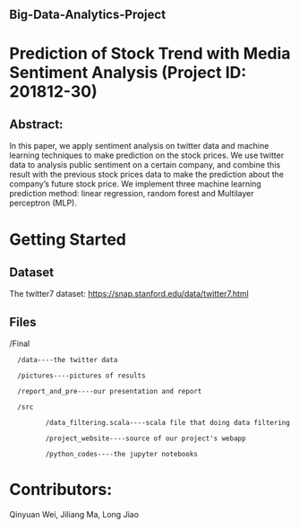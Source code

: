 ## Big-Data-Analytics-Project
# Prediction of Stock Trend with Media Sentiment Analysis (Project ID: 201812-30)
## Abstract:
In this paper, we apply sentiment analysis on twitter data and machine learning techniques to make prediction on the stock prices. We use twitter data to analysis public sentiment on a certain company, and combine this result with the previous stock prices data to make the prediction about the company’s future stock price. We implement three machine learning prediction method: linear regression, random forest and Multilayer perceptron (MLP). 

# Getting Started
## Dataset
The twitter7 dataset: https://snap.stanford.edu/data/twitter7.html

## Files
/Final

      /data----the twitter data
      
      /pictures----pictures of results
      
      /report_and_pre----our presentation and report
      
      /src
      
             /data_filtering.scala----scala file that doing data filtering
             
             /project_website----source of our project's webapp
             
             /python_codes----the jupyter notebooks
            
# Contributors:
Qinyuan Wei, Jiliang Ma, Long Jiao
